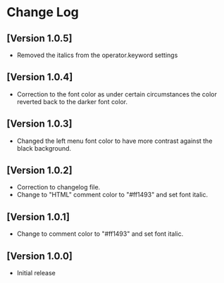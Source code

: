 # Change Log

## [Version 1.0.5]

- Removed the italics from the operator.keyword settings
## [Version 1.0.4]

- Correction to the font color as under certain circumstances the color reverted back to the darker font color.

## [Version 1.0.3]

- Changed the left menu font color to have more contrast against the black background.

## [Version 1.0.2]

- Correction to changelog file.
- Change to "HTML" comment color to "#ff1493" and set font italic.

## [Version 1.0.1]

- Change to comment color to "#ff1493" and set font italic.

## [Version 1.0.0]

- Initial release
